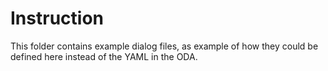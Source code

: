 # Instruction

This folder contains example dialog files, as example of how they could be defined here instead of the YAML in the ODA.